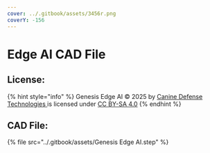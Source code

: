 ```yaml
---
cover: ../.gitbook/assets/3456r.png
coverY: -156
---
```


# Edge AI CAD File

## License:

{% hint style="info" %}
Genesis Edge AI © 2025 by [Canine Defense Technologies ](https://www.k9defense.tech/)is licensed under [CC BY-SA 4.0](https://creativecommons.org/licenses/by-sa/4.0/?ref=chooser-v1)
{% endhint %}

## CAD File:

{% file src="../.gitbook/assets/Genesis Edge AI.step" %}

